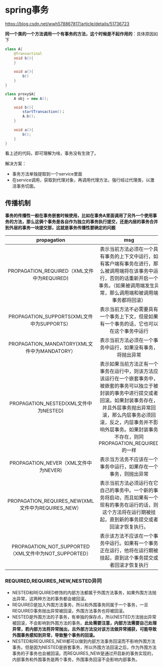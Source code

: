 # spring事务

https://blog.csdn.net/wwh578867817/article/details/51736723


**同一个类的一个方法调用一个有事务的方法，这个时候是不起作用的**：具体原因如下

```java
class A{
    @Transactinal  
    void b(){
    }
    
    void a(){
        b()
    }
}

class proxy$A{
    A obj = new A();

    void b(){
        startTransaction()；
        A.b();
    }
    
    void a(){
        b();
    }
}


```

看上述的代码，即可理解为啥，事务没有生效了。

解决方案：
* 事务方法单独提取到一个service里面
* 在service调用，获取到代理对象，再调用代理方法，强行经过代理类，以激活事务切面。


## 传播机制

**事务的传播性一般在事务嵌套时候使用，比如在事务A里面调用了另外一个使用事务的方法，那么这俩个事务是各自作为独立的事务执行提交，还是内层的事务合并到外层的事务一块提交那，这就是事务传播性要确定的问题**

|propagation|msg|
|:--:|:--:|
|PROPAGATION_REQUIRED（XML文件中为REQUIRED)|表示当前方法必须在一个具有事务的上下文中运行，如有客户端有事务在进行，那么被调用端将在该事务中运行，否则的话重新开启一个事务。（如果被调用端发生异常，那么调用端和被调用端事务都将回滚）|
|PROPAGATION_SUPPORTS(XML文件中为SUPPORTS）|表示当前方法不必需要具有一个事务上下文，但是如果有一个事务的话，它也可以在这个事务中运行|
PROPAGATION_MANDATORY(XML文件中为MANDATORY）|表示当前方法必须在一个事务中运行，如果没有事务，将抛出异常|
|PROPAGATION_NESTED(XML文件中为NESTED)|表示如果当前方法正有一个事务在运行中，则该方法应该运行在一个嵌套事务中，被嵌套的事务可以独立于被封装的事务中进行提交或者回滚。如果封装事务存在，并且外层事务抛出异常回滚，那么内层事务必须回滚，反之，内层事务并不影响外层事务。如果封装事务不存在，则同PROPAGATION_REQUIRED的一样|
|PROPAGATION_NEVER（XML文件中为NEVER)|表示当方法务不应该在一个事务中运行，如果存在一个事务，则抛出异常|
|PROPAGATION_REQUIRES_NEW(XML文件中为REQUIRES_NEW）|表示当前方法必须运行在它自己的事务中。一个新的事务将启动，而且如果有一个现有的事务在运行的话，则这个方法将在运行期被挂起，直到新的事务提交或者回滚才恢复执行。|
|PROPAGATION_NOT_SUPPORTED（XML文件中为NOT_SUPPORTED）|表示该方法不应该在一个事务中运行。如果有一个事务正在运行，他将在运行期被挂起，直到这个事务提交或者回滚才恢复执行|

### REQUIRED,REQUIRES_NEW,NESTED异同
* NESTED和REQUIRED修饰的内部方法都属于外围方法事务，如果外围方法抛出异常，这两种方法的事务都会被回滚。
* REQUIRED是加入外围方法事务，所以和外围事务同属于一个事务，一旦REQUIRED事务抛出异常被回滚，外围方法事务也将被回滚。
* NESTED是外围方法的子事务，有单独的保存点，所以NESTED方法抛出异常被回滚，不会影响到外围方法的事务。**此处需要注意，内部方法需要自己处理异常，若内部方法将异常抛出，且外部方法没对该方法做异常捕获，可能导致外围事务感知到异常，导致整个事务的回滚。**
* NESTED和REQUIRES_NEW都可以做到内部方法事务回滚而不影响外围方法事务。但是因为NESTED是嵌套事务，所以外围方法回滚之后，作为外围方法事务的子事务也会被回滚。而REQUIRES_NEW是通过开启新的事务实现的，内部事务和外围事务是两个事务，外围事务回滚不会影响内部事务。